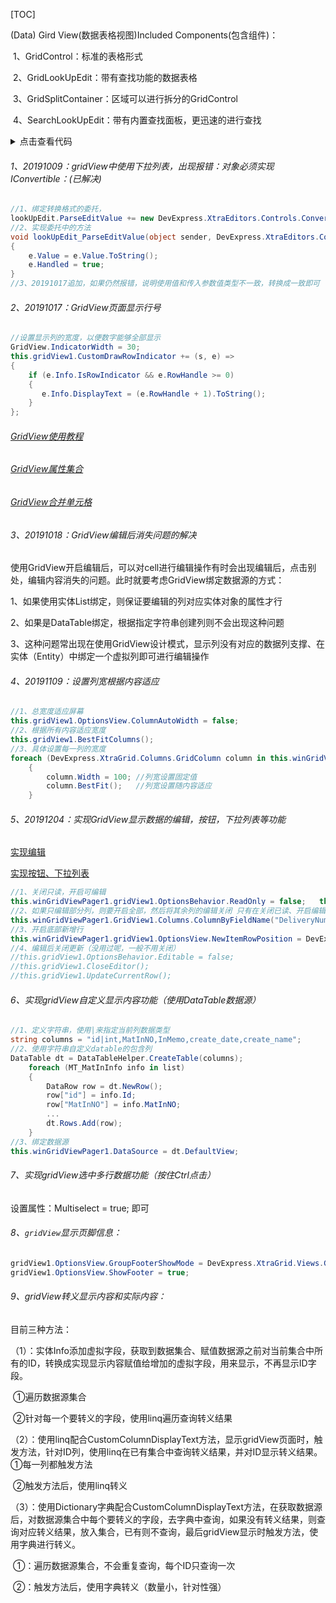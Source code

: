 [TOC]

(Data) Gird View(数据表格视图)Included Components(包含组件)：

​	1、GridControl：标准的表格形式

​	2、GridLookUpEdit：带有查找功能的数据表格

​	3、GridSplitContainer：区域可以进行拆分的GridControl

​	4、SearchLookUpEdit：带有内置查找面板，更迅速的进行查找

<details>
    <summary>点击查看代码</summary>
    <pre>
    <code>
    	//隐藏
    	print("Hello");
    	//隐藏
    </code>
    </pre>
</details>



###### 1、20191009：gridView中使用下拉列表，出现报错：对象必须实现IConvertible：(已解决)

```c#
//1、绑定转换格式的委托，
lookUpEdit.ParseEditValue += new DevExpress.XtraEditors.Controls.ConvertEditValueEventHandler(lookUpEdit_ParseEditValue);
//2、实现委托中的方法
void lookUpEdit_ParseEditValue(object sender, DevExpress.XtraEditors.Controls.ConvertEditValueEventArgs e)
{
    e.Value = e.Value.ToString(); 
    e.Handled = true;
}
//3、20191017追加，如果仍然报错，说明使用值和传入参数值类型不一致，转换成一致即可
```

###### 2、20191017：GridView页面显示行号

```c#
//设置显示列的宽度，以便数字能够全部显示
GridView.IndicatorWidth = 30;
this.gridView1.CustomDrawRowIndicator += (s, e) =>
{
    if (e.Info.IsRowIndicator && e.RowHandle >= 0)
    {
       e.Info.DisplayText = (e.RowHandle + 1).ToString();
    }
};
```

###### [GridView使用教程](https://blog.csdn.net/qq_23944441/article/details/82415812)

###### [GridView属性集合](https://blog.csdn.net/qq_36248777/article/details/99678493)

###### [GridView合并单元格](https://blog.csdn.net/a609141483/article/details/79952768)

###### 3、20191018：GridView编辑后消失问题的解决

使用GridView开启编辑后，可以对cell进行编辑操作有时会出现编辑后，点击别处，编辑内容消失的问题。此时就要考虑GridView绑定数据源的方式：

1、如果使用实体List绑定，则保证要编辑的列对应实体对象的属性才行

2、如果是DataTable绑定，根据指定字符串创建列则不会出现这种问题

3、这种问题常出现在使用GridView设计模式，显示列没有对应的数据列支撑、在实体（Entity）中绑定一个虚拟列即可进行编辑操作

###### 4、20191109：设置列宽根据内容适应

```c#
//1、总宽度适应屏幕
this.gridView1.OptionsView.ColumnAutoWidth = false;
//2、根据所有内容适应宽度
this.gridView1.BestFitColumns();
//3、具体设置每一列的宽度
foreach (DevExpress.XtraGrid.Columns.GridColumn column in this.winGridViewPager1.gridView1.Columns)
	{
     	column.Width = 100;	//列宽设置固定值
        column.BestFit();	//列宽设置随内容适应
   	} 
```

###### 5、20191204：实现GridView显示数据的编辑，按钮，下拉列表等功能

[实现编辑](https://www.cnblogs.com/wuhuacong/p/6220826.html)

[实现按钮、下拉列表](https://www.cnblogs.com/wuhuacong/p/6240114.html)

```c#
//1、关闭只读，开启可编辑
this.winGridViewPager1.gridView1.OptionsBehavior.ReadOnly = false;   this.winGridViewPager1.gridView1.OptionsBehavior.Editable = true;
//2、如果只编辑部分列，则要开启全部，然后将其余列的编辑关闭 只有在关闭已读、开启编辑状态下，才能实现下拉列表等功能
this.winGridViewPager1.GridView1.Columns.ColumnByFieldName("DeliveryNum").OptionsColumn.AllowEdit = false;
//3、开启底部新增行
this.winGridViewPager1.gridView1.OptionsView.NewItemRowPosition = DevExpress.XtraGrid.Views.Grid.NewItemRowPosition.Bottom;
//4、编辑后关闭更新（没用过呢，一般不用关闭）
//this.gridView1.OptionsBehavior.Editable = false;
//this.gridView1.CloseEditor();
//this.gridView1.UpdateCurrentRow();
```

###### 6、实现gridView自定义显示内容功能（使用DataTable数据源）

```c#
//1、定义字符串，使用|来指定当前列数据类型
string columns = "id|int,MatInNO,InMemo,create_date,create_name";
//2、使用字符串自定义datable的包含列
DataTable dt = DataTableHelper.CreateTable(columns);
    foreach (MT_MatInInfo info in list) 
    {
        DataRow row = dt.NewRow();
        row["id"] = info.Id;
        row["MatInNO"] = info.MatInNO;
		...
        dt.Rows.Add(row);   
    }
//3、绑定数据源
this.winGridViewPager1.DataSource = dt.DefaultView;
```

###### 7、实现gridView选中多行数据功能（按住Ctrl点击）

设置属性：Multiselect = true; 即可

###### 8、`gridView`显示页脚信息：

```c#
gridView1.OptionsView.GroupFooterShowMode = DevExpress.XtraGrid.Views.Grid.GroupFooterShowMode.VisibleAlways;
gridView1.OptionsView.ShowFooter = true;
```

###### 9、gridView转义显示内容和实际内容：

目前三种方法：

（1）：实体Info添加虚拟字段，获取到数据集合、赋值数据源之前对当前集合中所有的ID，转换成实现显示内容赋值给增加的虚拟字段，用来显示，不再显示ID字段。

​	①遍历数据源集合

​	②针对每一个要转义的字段，使用linq遍历查询转义结果

（2）：使用linq配合CustomColumnDisplayText方法，显示gridView页面时，触发方法，针对ID列，使用linq在已有集合中查询转义结果，并对ID显示转义结果。
	①每一列都触发方法

​	②触发方法后，使用linq转义

（3）：使用Dictionary字典配合CustomColumnDisplayText方法，在获取数据源后，对数据源集合中每个要转义的字段，去字典中查询，如果没有转义结果，则查询对应转义结果，放入集合，已有则不查询，最后gridView显示时触发方法，使用字典进行转义。

​	①：遍历数据源集合，不会重复查询，每个ID只查询一次

​	②：触发方法后，使用字典转义（数量小，针对性强）

